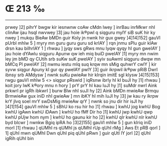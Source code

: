 # Œ 213 ‰
---
prwey ]2] pihrY bwgw kir iesnwnw coAw cMdn lwey ] inrBau inrMkwr
nhI cIinAw ijau hsqI nwvwey ]3] jau hoie ik®pwl q siqguru mylY siB
suK hir ky nwey ] mukqu BieAw bMDn guir Koly jn nwnk hir gux gwey
]4]14]152] gauVI pUrbI mhlw 5 ] myry mn guru guru guru sd krIAY ]
rqn jnmu sPlu guir kIAw drsn kau bilhrIAY 1 ] rhwau ] jyqy sws
gRws mnu lyqw qyqy hI gun gweIAY ] jau hoie dYAwlu siqguru Apunw qw ieh
miq buiD pweIAY ]1] myry mn nwim ley jm bMD qy CUtih srb suKw suK
pweIAY ] syiv suAwmI siqguru dwqw mn bMCq Pl pweIAY ]2] nwmu iestu
mIq suq krqw mn sMig quhwrY cwlY ] kir syvw siqgur Apuny kI gur qy
pweIAY pwlY ]3] guir ikrpwil ik®pw pRiB DwrI ibnsy srb AMdysw ] nwnk
suKu pwieAw hir kIrqin imitE sgl klysw ]4]15]153]
rwgu gauVI mhlw 5 <> siqgur pRswid ]
iqRsnw ibrly hI kI buJI hy ]1] rhwau ] koit jory lwK k®ory mnu n hory ]
prY prY hI kau luJI hy ]1] suMdr nwrI Aink prkwrI pr igRh ibkwrI ]
burw Blw nhI suJI hy ]2] Aink bMDn mwieAw Brmqu BrmwieAw gux iniD
nhI gwieAw ] mn ibKY hI mih luJI hy ]3] jw kau ry ikrpw krY jIvq
soeI mrY swDsMig mwieAw qrY ] nwnk so jnu dir hir isJI hy
]4]1]154] gauVI mhlw 5 ] sBhU ko rsu hir ho ]1] rhwau ] kwhU jog
kwhU Bog kwhU igAwn kwhU iDAwn ] kwhU ho fMf Dir ho ]1] kwhU jwp kwhU
qwp kwhU pUjw hom nym ] kwhU ho gaunu kir ho ]2] kwhU qIr kwhU nIr kwhU
byd bIcwr ] nwnkw Bgiq ipRA ho ]3]2]155] gauVI mhlw 5 ] gun
kIriq iniD morI ]1] rhwau ] qUMhI rs qUMhI js qUMhI rUp qUhI rMg ] Aws
Et pRB qorI ] 1] qUhI mwn qUMhI Dwn qUhI piq qUhI pRwn ] guir qUtI lY
jorI ]2] qUhI igRih qUhI bin
####
